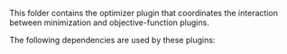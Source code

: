 This folder contains the optimizer plugin that coordinates the interaction between minimization and objective-function plugins.

The following dependencies are used by these plugins:
